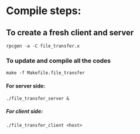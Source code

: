 # Compile steps:

## To create a fresh client and server 
`rpcgen -a -C file_transfer.x`

### To update and compile all the codes
`make -f Makefile.file_transfer`

#### For server side:
`./file_transfer_server &`

##### For client side: 
`./file_transfer_client <host>`
